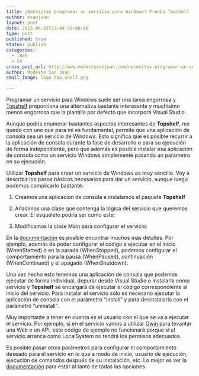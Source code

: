 ```yaml
---
title: ¿Necesitas programar un servicio para Windows? Prueba Topshelf
author: msanjuan
layout: post
date: 2015-06-15T23:44:42+00:00
type: post
published: true
status: publish
categories:
  - .Net
  - C#
cross_post_url: http://www.modestosanjuan.com/necesitas-programar-un-servicio-para-windows-prueba-topshelf/
author: Modesto San Juan
small_image: logo_top_shelf.png

---
```

Programar un servicio para Windows suele ser una tarea engorrosa y <a href="http://topshelf-project.com/" >Topshelf</a> proporciona una alternativa bastante interesante y muchísimo menos engorrosa que la plantilla por defecto que incorpora Visual Studio.

Aunque podría enumerar bastantes aspectos interesantes de **Topshelf**, me quedo con uno que para mi es fundamental, permite que una aplicación de consola sea un servicio de Windows. Esto significa que es posible recurrir a la aplicación de consola durante la fase de desarrollo o para su ejecución de forma independiente, pero que además es posible instalar esa aplicación de consola como un servicio Windows simplemente pasando un parámetro en su ejecución.

Utilizar **Topshelf** para crear un servicio de Windows es muy sencillo. Voy a describir los pasos básicos necesarios para dar un servicio, aunque luego podemos complicarlo bastante:

  1. Creamos una aplicación de consola e instalamos el paquete **Topshelf**
  2. Añadimos una clase que contenga la lógica del servicio que queremos crear. El esqueleto podría ser como este: <script src="https://gist.github.com/trikitrok/e2062248eec9fdb4f2897b7cf1a15796.js"></script>

  3. Modificamos la clase Main para configurar el servicio: <script src="https://gist.github.com/trikitrok/99ef990b28c6225f81a16f091a0eea03.js"></script>

En la <a href="http://docs.topshelf-project.com/en/latest/" >documentación</a> es posible encontrar muchos más detalles. Por ejemplo, además de poder configurar el código a ejecutar en el inicio (WhenStarted) o en la parada (WhenStopped), podemos configurar el comportamiento para la pausa (WhenPaused), continuación (WhenContinued) y el apagado (WhenShutdown).

Una vez hecho esto tenemos una aplicación de consola que podemos ejecutar de forma individual, depurar desde Visual Studio o instalarla como servicio y **Topshelf** se encargará de ejecutar el código correspondiente al inicio del servicio. Para instalar el servicio sólo es necesario ejecutar la aplicación de consola con el parámetro &#8220;install&#8221; y para desinstalarla con el parámetro &#8220;uninstall&#8221;.

Muy importante a tener en cuenta es el usuario con el que se va a ejecutar el servicio. Por ejemplo, si en el servicio vamos a utilizar [Owin](http://owin.org/) para levantar una Web o un API, este código de ejemplo no funcionará porque si el servicio arranca como LocalSystem no tendrá los permisos adecuados.

Es posible pasar otros parámetros para configurar el comportamiento deseado para el servicio en lo que a modo de inicio, usuario de ejecución, ejecución de comandos después de su instalación, etc. Lo mejor es ver la <a href="http://docs.topshelf-project.com/en/latest/" >documentación</a> para estar al tanto de todas las opciones.
